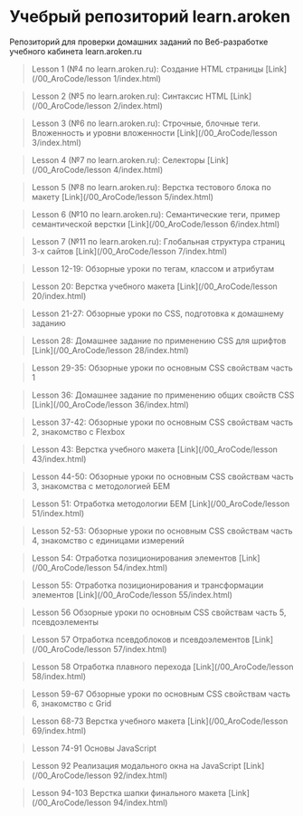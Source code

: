 # Учебрый репозиторий learn.aroken

Репозиторий для проверки домашних заданий по Веб-разработке учебного кабинета learn.aroken.ru

> Lesson 1 (№4 по learn.aroken.ru):
> Создание HTML страницы [Link](/00_AroCode/lesson 1/index.html)

> Lesson 2 (№5 по learn.aroken.ru):
> Синтаксис HTML [Link](/00_AroCode/lesson 2/index.html)

> Lesson 3 (№6 по learn.aroken.ru):
> Строчные, блочные теги. Вложенность и уровни вложенности [Link](/00_AroCode/lesson 3/index.html)

> Lesson 4 (№7 по learn.aroken.ru):
> Селекторы [Link](/00_AroCode/lesson 4/index.html)

> Lesson 5 (№8 по learn.aroken.ru):
> Верстка тестового блока по макету [Link](/00_AroCode/lesson 5/index.html)

> Lesson 6 (№10 по learn.aroken.ru):
> Семантические теги, пример семантической верстки [Link](/00_AroCode/lesson 6/index.html)

> Lesson 7 (№11 по learn.aroken.ru):
> Глобальная структура страниц 3-х сайтов [Link](/00_AroCode/lesson 7/index.html)

> Lesson 12-19:
> Обзорные уроки по тегам, классом и атрибутам

> Lesson 20:
> Верстка учебного макета [Link](/00_AroCode/lesson 20/index.html)

> Lesson 21-27:
> Обзорные уроки по CSS, подготовка к домашнему заданию

> Lesson 28:
> Домашнее задание по применению CSS для шрифтов [Link](/00_AroCode/lesson 28/index.html)

> Lesson 29-35:
> Обзорные уроки по основным CSS свойствам часть 1

> Lesson 36:
> Домашнее задание по применению общих свойств CSS [Link](/00_AroCode/lesson 36/index.html)

> Lesson 37-42:
> Обзорные уроки по основным CSS свойствам часть 2, знакомство с Flexbox

> Lesson 43:
> Верстка учебного макета [Link](/00_AroCode/lesson 43/index.html)

> Lesson 44-50:
> Обзорные уроки по основным CSS свойствам часть 3, знакомства с методологией БЕМ

> Lesson 51:
> Отработка методологии БЕМ [Link](/00_AroCode/lesson 51/index.html)

> Lesson 52-53:
> Обзорные уроки по основным CSS свойствам часть 4, знакомство с единицами измерений

> Lesson 54:
> Отработка позиционирования элементов [Link](/00_AroCode/lesson 54/index.html)

> Lesson 55:
> Отработка позиционирования и трансформации элементов [Link](/00_AroCode/lesson 55/index.html)

> Lesson 56
> Обзорные уроки по основным CSS свойствам часть 5, псевдоэлементы

> Lesson 57
> Отработка псевдоблоков и псевдоэлементов [Link](/00_AroCode/lesson 57/index.html)

> Lesson 58
> Отработка плавного перехода [Link](/00_AroCode/lesson 58/index.html)

> Lesson 59-67
> Обзорные уроки по основным CSS свойствам часть 6, знакомство с Grid

> Lesson 68-73
> Верстка учебного макета [Link](/00_AroCode/lesson 69/index.html)

> Lesson 74-91
> Основы JavaScript

> Lesson 92
> Реализация модального окна на JavaScript [Link](/00_AroCode/lesson 92/index.html)

> Lesson 94-103
> Верстка шапки финального макета [Link](/00_AroCode/lesson 94/index.html)
